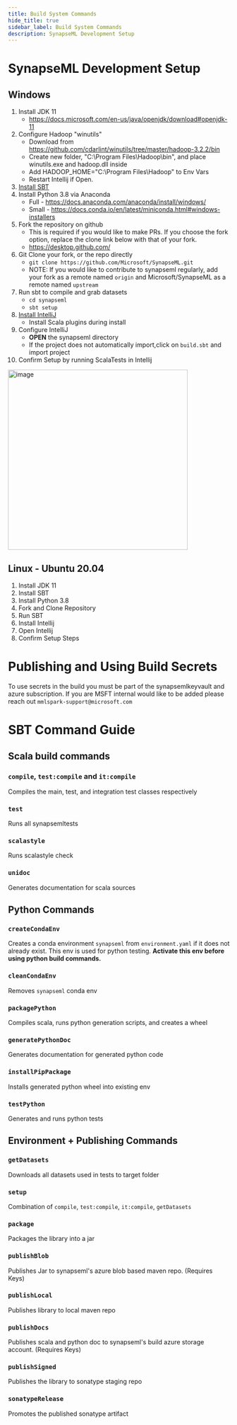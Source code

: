 ```yaml
---
title: Build System Commands
hide_title: true
sidebar_label: Build System Commands
description: SynapseML Development Setup
---
```


# SynapseML Development Setup

## Windows
1) Install JDK 11
    - https://docs.microsoft.com/en-us/java/openjdk/download#openjdk-11
1) Configure Hadoop "winutils"
    - Download from https://github.com/cdarlint/winutils/tree/master/hadoop-3.2.2/bin
    - Create new folder, "C:\Program Files\Hadoop\bin", and place winutils.exe and hadoop.dll inside
    - Add HADOOP_HOME="C:\Program Files\Hadoop" to Env Vars
    - Restart Intellij if Open.
1) [Install SBT](https://www.scala-sbt.org/1.x/docs/Setup.html)
1) Install Python 3.8 via Anaconda
    -  Full - https://docs.anaconda.com/anaconda/install/windows/
    -  Small - https://docs.conda.io/en/latest/miniconda.html#windows-installers
1) Fork the repository on github
    - This is required if you would like to make PRs. If you choose the fork option, replace the clone link below with that of your fork.
    - https://desktop.github.com/
1) Git Clone your fork, or the repo directly
    - `git clone https://github.com/Microsoft/SynapseML.git`
    - NOTE: If you would like to contribute to synapseml regularly, add your fork as a remote named ``origin`` and Microsoft/SynapseML as a remote named ``upstream``
1) Run sbt to compile and grab datasets
    - `cd synapseml`
    - `sbt setup`
1) [Install IntelliJ](https://www.jetbrains.com/idea/download)
    - Install Scala plugins during install
1) Configure IntelliJ
    - **OPEN** the synapseml directory
    - If the project does not automatically import,click on `build.sbt` and import project
1) Confirm Setup by running ScalaTests in Intellij
<img width="407" alt="image" src="https://user-images.githubusercontent.com/9027725/151844306-67478ed9-72c2-4709-95ac-80683688fa05.png">

## Linux - Ubuntu 20.04
1) Install JDK 11
1) Install SBT
1) Install Python 3.8
1) Fork and Clone Repository
1) Run SBT
1) Install Intellij
1) Open Intellij
1) Confirm Setup Steps


# Publishing and Using Build Secrets

To use secrets in the build you must be part of the synapsemlkeyvault
 and azure subscription. If you are MSFT internal would like to be 
 added please reach out `mmlspark-support@microsoft.com`

# SBT Command Guide

## Scala build commands

### `compile`, `test:compile` and `it:compile`

Compiles the main, test, and integration test classes respectively

### `test`

Runs all synapsemltests

### `scalastyle`

Runs scalastyle check

### `unidoc`

Generates documentation for scala sources

## Python Commands

### `createCondaEnv`

Creates a conda environment `synapseml` from `environment.yaml` if it does not already exist. 
This env is used for python testing. **Activate this env before using python build commands.**

### `cleanCondaEnv`

Removes `synapseml` conda env

### `packagePython`

Compiles scala, runs python generation scripts, and creates a wheel

### `generatePythonDoc`

Generates documentation for generated python code

### `installPipPackage`

Installs generated python wheel into existing env

### `testPython`

Generates and runs python tests

## Environment + Publishing Commands

### `getDatasets`

Downloads all datasets used in tests to target folder

### `setup`

Combination of `compile`, `test:compile`, `it:compile`, `getDatasets`

### `package`

Packages the library into a jar

### `publishBlob`

Publishes Jar to synapseml's azure blob based maven repo. (Requires Keys)

### `publishLocal`

Publishes library to local maven repo

### `publishDocs`

Publishes scala and python doc to synapseml's build azure storage account. (Requires Keys)

### `publishSigned`

Publishes the library to sonatype staging repo

### `sonatypeRelease`

Promotes the published sonatype artifact
